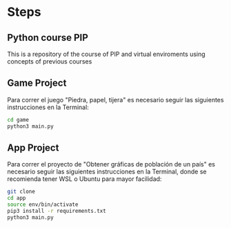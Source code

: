 # Steps

## Python course PIP

This is a repository of the course of PIP and virtual enviroments using concepts of previous courses

## Game Project

Para correr el juego "Piedra, papel, tijera" es necesario seguir las siguientes instrucciones en la Terminal:

```sh
cd game
python3 main.py
```

## App Project

Para correr el proyecto de "Obtener gráficas de población de un país" es necesario seguir las siguientes instrucciones en la Terminal, donde se recomienda tener WSL o Ubuntu para mayor facilidad:

```sh
git clone
cd app
source env/bin/activate
pip3 install -r requirements.txt
python3 main.py
```